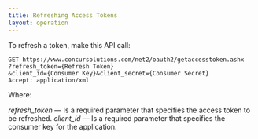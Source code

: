 ```yaml
---
title: Refreshing Access Tokens 
layout: operation
---
```





To refresh a token, make this API call:

```
GET https://www.concursolutions.com/net2/oauth2/getaccesstoken.ashx
?refresh_token={Refresh Token}
&client_id={Consumer Key}&client_secret={Consumer Secret}
Accept: application/xml
```

Where:

*refresh_token* — Is a required parameter that specifies the access token to be refreshed.
*client_id* — Is a required parameter that specifies the consumer key for the application.



